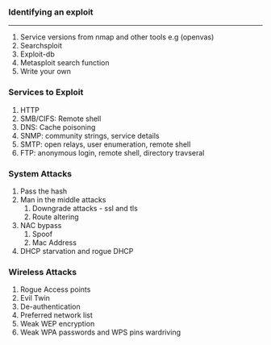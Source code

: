 ### Identifying an exploit
---
1. Service versions from nmap and other tools e.g (openvas)
2. Searchsploit
3. Exploit-db
4. Metasploit search function
5. Write your own
### Services to Exploit
1. HTTP
2. SMB/CIFS: Remote shell
3. DNS: Cache poisoning
4. SNMP: community strings, service details
5. SMTP: open relays, user enumeration, remote shell
6. FTP: anonymous login, remote shell, directory travseral
### System Attacks
1. Pass the hash
2. Man in the middle attacks
	1. Downgrade attacks - ssl and tls
	2. Route altering
3. NAC bypass
	1. Spoof
	2. Mac Address
4. DHCP starvation and rogue DHCP
### Wireless Attacks
1. Rogue Access points
2. Evil Twin
3. De-authentication
4. Preferred network list
5. Weak WEP encryption
6. Weak WPA passwords and WPS pins wardriving
